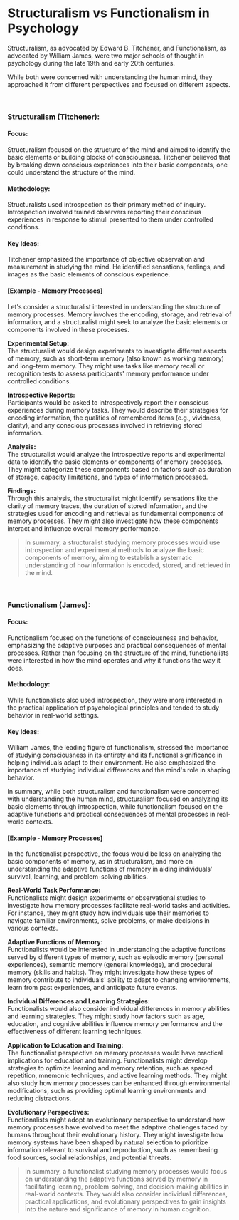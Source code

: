 # Structuralism vs Functionalism in Psychology

Structuralism, as advocated by Edward B. Titchener, and Functionalism, as advocated by William James, were two major schools of thought in psychology during the late 19th and early 20th centuries.

While both were concerned with understanding the human mind, they approached it from different perspectives and focused on different aspects.

<br>

### Structuralism (Titchener):

#### Focus:

Structuralism focused on the structure of the mind and aimed to identify the basic elements or building blocks of consciousness. Titchener believed that by breaking down conscious experiences into their basic components, one could understand the structure of the mind.

#### Methodology:

Structuralists used introspection as their primary method of inquiry. Introspection involved trained observers reporting their conscious experiences in response to stimuli presented to them under controlled conditions.

#### Key Ideas:

Titchener emphasized the importance of objective observation and measurement in studying the mind. He identified sensations, feelings, and images as the basic elements of conscious experience.

#### [Example - Memory Processes]

Let's consider a structuralist interested in understanding the structure of memory processes. Memory involves the encoding, storage, and retrieval of information, and a structuralist might seek to analyze the basic elements or components involved in these processes.

**Experimental Setup:** <br> The structuralist would design experiments to investigate different aspects of memory, such as short-term memory (also known as working memory) and long-term memory. They might use tasks like memory recall or recognition tests to assess participants' memory performance under controlled conditions.

**Introspective Reports:** <br> Participants would be asked to introspectively report their conscious experiences during memory tasks. They would describe their strategies for encoding information, the qualities of remembered items (e.g., vividness, clarity), and any conscious processes involved in retrieving stored information.

**Analysis:** <br> The structuralist would analyze the introspective reports and experimental data to identify the basic elements or components of memory processes. They might categorize these components based on factors such as duration of storage, capacity limitations, and types of information processed.

**Findings:** <br> Through this analysis, the structuralist might identify sensations like the clarity of memory traces, the duration of stored information, and the strategies used for encoding and retrieval as fundamental components of memory processes. They might also investigate how these components interact and influence overall memory performance.

> In summary, a structuralist studying memory processes would use introspection and experimental methods to analyze the basic components of memory, aiming to establish a systematic understanding of how information is encoded, stored, and retrieved in the mind.

<br>

### Functionalism (James):

#### Focus:

Functionalism focused on the functions of consciousness and behavior, emphasizing the adaptive purposes and practical consequences of mental processes. Rather than focusing on the structure of the mind, functionalists were interested in how the mind operates and why it functions the way it does.

#### Methodology:

While functionalists also used introspection, they were more interested in the practical application of psychological principles and tended to study behavior in real-world settings.

#### Key Ideas:

William James, the leading figure of functionalism, stressed the importance of studying consciousness in its entirety and its functional significance in helping individuals adapt to their environment. He also emphasized the importance of studying individual differences and the mind's role in shaping behavior.

In summary, while both structuralism and functionalism were concerned with understanding the human mind, structuralism focused on analyzing its basic elements through introspection, while functionalism focused on the adaptive functions and practical consequences of mental processes in real-world contexts.

#### [Example - Memory Processes]

In the functionalist perspective, the focus would be less on analyzing the basic components of memory, as in structuralism, and more on understanding the adaptive functions of memory in aiding individuals' survival, learning, and problem-solving abilities.

**Real-World Task Performance:** <br> Functionalists might design experiments or observational studies to investigate how memory processes facilitate real-world tasks and activities. For instance, they might study how individuals use their memories to navigate familiar environments, solve problems, or make decisions in various contexts.

**Adaptive Functions of Memory:** <br> Functionalists would be interested in understanding the adaptive functions served by different types of memory, such as episodic memory (personal experiences), semantic memory (general knowledge), and procedural memory (skills and habits). They might investigate how these types of memory contribute to individuals' ability to adapt to changing environments, learn from past experiences, and anticipate future events.

**Individual Differences and Learning Strategies:** <br> Functionalists would also consider individual differences in memory abilities and learning strategies. They might study how factors such as age, education, and cognitive abilities influence memory performance and the effectiveness of different learning techniques.

**Application to Education and Training:** <br> The functionalist perspective on memory processes would have practical implications for education and training. Functionalists might develop strategies to optimize learning and memory retention, such as spaced repetition, mnemonic techniques, and active learning methods. They might also study how memory processes can be enhanced through environmental modifications, such as providing optimal learning environments and reducing distractions.

**Evolutionary Perspectives:** <br> Functionalists might adopt an evolutionary perspective to understand how memory processes have evolved to meet the adaptive challenges faced by humans throughout their evolutionary history. They might investigate how memory systems have been shaped by natural selection to prioritize information relevant to survival and reproduction, such as remembering food sources, social relationships, and potential threats.

> In summary, a functionalist studying memory processes would focus on understanding the adaptive functions served by memory in facilitating learning, problem-solving, and decision-making abilities in real-world contexts. They would also consider individual differences, practical applications, and evolutionary perspectives to gain insights into the nature and significance of memory in human cognition.
